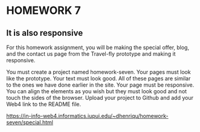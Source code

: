 # HOMEWORK 7

## It is also responsive

For this homework assignment, you will be making the special offer, blog, and the contact us page from the Travel-fly prototype and making it responsive.

You must create a project named homework-seven.
Your pages must look like the prototype. Your text must look good.
All of these pages are similar to the ones we have done earlier in the site.
Your page must be responsive.
You can align the elements as you wish but they must look good and not touch the sides of the browser.
Upload your project to Github and add your Web4 link to the README file.

https://in-info-web4.informatics.iupui.edu/~dhenriqu/homework-seven/special.html
